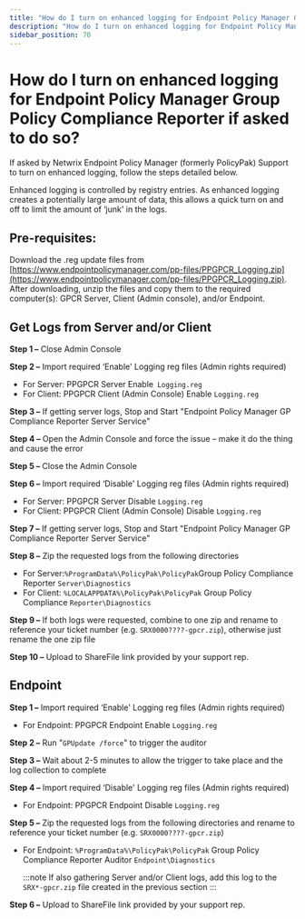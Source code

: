 ```yaml
---
title: "How do I turn on enhanced logging for Endpoint Policy Manager Group Policy Compliance Reporter if asked to do so?"
description: "How do I turn on enhanced logging for Endpoint Policy Manager Group Policy Compliance Reporter if asked to do so?"
sidebar_position: 70
---
```


# How do I turn on enhanced logging for Endpoint Policy Manager Group Policy Compliance Reporter if asked to do so?

If asked by Netwrix Endpoint Policy Manager (formerly PolicyPak) Support to turn on enhanced
logging, follow the steps detailed below.

Enhanced logging is controlled by registry entries. As enhanced logging creates a potentially large
amount of data, this allows a quick turn on and off to limit the amount of ‘junk' in the logs.

## Pre-requisites:

Download the .reg update files from
[https://www.endpointpolicymanager.com/pp-files/PPGPCR_Logging.zip](https://www.endpointpolicymanager.com/pp-files/PPGPCR_Logging.zip).
After downloading, unzip the files and copy them to the required computer(s): GPCR Server, Client
(Admin console), and/or Endpoint.

## Get Logs from Server and/or Client

**Step 1 –** Close Admin Console

**Step 2 –** Import required ‘Enable' Logging reg files (Admin rights required)

- For Server: PPGPCR Server Enable` Logging.reg`
- For Client: PPGPCR Client (Admin Console) Enable `Logging.reg`

**Step 3 –** If getting server logs, Stop and Start "Endpoint Policy Manager GP Compliance Reporter
Server Service"

**Step 4 –** Open the Admin Console and force the issue – make it do the thing and cause the error

**Step 5 –** Close the Admin Console

**Step 6 –** Import required ‘Disable' Logging reg files (Admin rights required)

- For Server: PPGPCR Server Disable `Logging.reg`
- For Client: PPGPCR Client (Admin Console) Disable `Logging.reg`

**Step 7 –** If getting server logs, Stop and Start "Endpoint Policy Manager GP Compliance Reporter
Server Service"

**Step 8 –** Zip the requested logs from the following directories

- For Server:`%ProgramData%\PolicyPak\PolicyPak`Group Policy Compliance Reporter
  `Server\Diagnostics`
- For Client: `%LOCALAPPDATA%\PolicyPak\PolicyPak` Group Policy Compliance `Reporter\Diagnostics`

**Step 9 –** If both logs were requested, combine to one zip and rename to reference your ticket
number (e.g. `SRX0000????-gpcr.zip`), otherwise just rename the one zip file

**Step 10 –** Upload to ShareFile link provided by your support rep.

## Endpoint

**Step 1 –** Import required ‘Enable' Logging reg files (Admin rights required)

- For Endpoint: PPGPCR Endpoint Enable `Logging.reg`

**Step 2 –** Run "`GPUpdate /force`" to trigger the auditor

**Step 3 –** Wait about 2-5 minutes to allow the trigger to take place and the log collection to
complete

**Step 4 –** Import required ‘Disable' Logging reg files (Admin rights required)

- For Endpoint: PPGPCR Endpoint Disable `Logging.reg`

**Step 5 –** Zip the requested logs from the following directories and rename to reference your
ticket number (e.g. `SRX0000????-gpcr.zip`)

- For Endpoint: `%ProgramData%\PolicyPak\PolicyPak` Group Policy Compliance Reporter Auditor
  `Endpoint\Diagnostics`

  :::note
  If also gathering Server and/or Client logs, add this log to the `SRX*-gpcr.zip` file
  created in the previous section
  :::


**Step 6 –** Upload to ShareFile link provided by your support rep.
